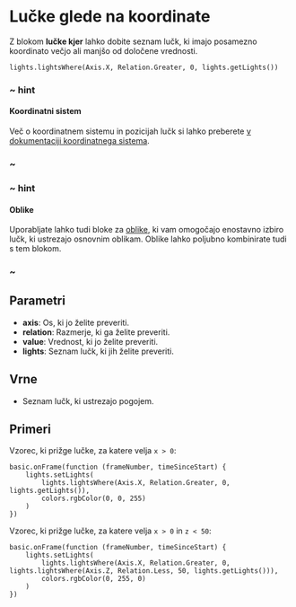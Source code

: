 # Lučke glede na koordinate

Z blokom **lučke kjer** lahko dobite seznam lučk, ki imajo posamezno koordinato
večjo ali manjšo od določene vrednosti.

```sig
lights.lightsWhere(Axis.X, Relation.Greater, 0, lights.getLights())
```

### ~ hint

#### Koordinatni sistem

Več o koordinatnem sistemu in pozicijah lučk si lahko preberete [v dokumentaciji
koordinatnega sistema](/reference/coordinates).

### ~

### ~ hint

#### Oblike

Uporabljate lahko tudi bloke za [oblike](/reference/shapes), ki vam omogočajo
enostavno izbiro lučk, ki ustrezajo osnovnim oblikam. Oblike lahko poljubno
kombinirate tudi s tem blokom.

### ~

## Parametri

* **axis**: Os, ki jo želite preveriti.
* **relation**: Razmerje, ki ga želite preveriti.
* **value**: Vrednost, ki jo želite preveriti.
* **lights**: Seznam lučk, ki jih želite preveriti.

## Vrne

* Seznam lučk, ki ustrezajo pogojem.

## Primeri

Vzorec, ki prižge lučke, za katere velja `x > 0`:

```blocks
basic.onFrame(function (frameNumber, timeSinceStart) {
    lights.setLights(
        lights.lightsWhere(Axis.X, Relation.Greater, 0, lights.getLights()),
        colors.rgbColor(0, 0, 255)
    )
})
```

Vzorec, ki prižge lučke, za katere velja `x > 0` in `z < 50`:

```blocks
basic.onFrame(function (frameNumber, timeSinceStart) {
    lights.setLights(
        lights.lightsWhere(Axis.X, Relation.Greater, 0, lights.lightsWhere(Axis.Z, Relation.Less, 50, lights.getLights())),
        colors.rgbColor(0, 255, 0)
    )
})
```
